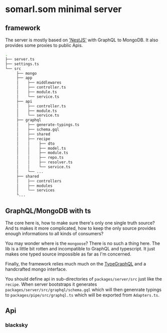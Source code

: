 # somarl.som minimal server

## framework

The server is mostly based on ['NestJS'](https://nestjs.com/) with GraphQL to MongoDB. It also provides some proxies to public Apis.

```bash
.
├── server.ts
├── settings.ts
└── src
     ├── mongo
     ├── app
     │    ├── middlewares
     │    ├── controller.ts
     │    ├── module.ts
     │    └── service.ts
     ├── api
     │    ├── controller.ts
     │    ├── module.ts
     │    └── service.ts
     ├── graphql
     │    ├── generate-typings.ts
     │    ├── schema.gql
     │    ├── shared
     │    ├── recipe
     │    │    ├── dto
     │    │    ├── model.ts
     │    │    ├── module.ts
     │    │    ├── repo.ts
     │    │    ├── resolver.ts
     │    │    └── service.ts
     │    └── ...
     ├── shared
     │    ├── controllers
     │    ├── modules
     │    └── services
     └...
```

## GraphQL/MongoDB with ts

The core here is, how to make sure there's only one single truth source? And ts makes it more complicated, how to keep the only source provides enough informations to all kinds of consumers?

You may wonder where is the `mongoose`? There is no such a thing here. The lib is a little bit rotten and incompatible to GraphQL and typescript. It just makes one typed source impossible as far as I'm concerned.

Finally, the framework relies much much on the [TypeGraphQL](https://github.com/19majkel94/type-graphql) and a handcrafted mongo interface.

You should define api in sub-directories of `packages/server/src` just like the `recipe`. When server bootstraps it generates `packages/server/src/graphql/schema.gql` which will then genenrate typings to `packages/pipe/src/graphql.ts` which will be exported from `Adapters.ts`.

## Api

### blacksky
